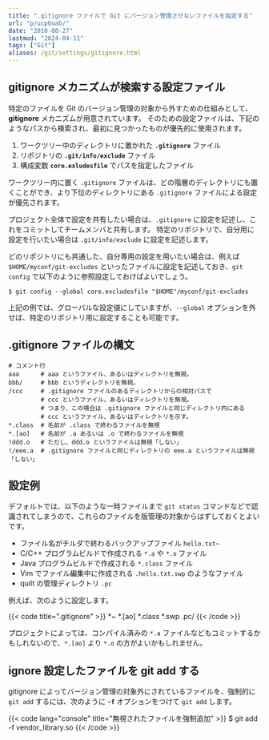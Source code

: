 ```yaml
---
title: ".gitignore ファイルで Git にバージョン管理させないファイルを指定する"
url: "p/ucp6uab/"
date: "2010-08-27"
lastmod: "2024-04-11"
tags: ["Git"]
aliases: /git/settings/gitignore.html
---
```


gitignore メカニズムが検索する設定ファイル
----

特定のファイルを Git のバージョン管理の対象から外すための仕組みとして、__gitignore__ メカニズムが用意されています。
そのための設定ファイルは、下記のようなパスから検索され、最初に見つかったものが優先的に使用されます。

1. ワークツリー中のディレクトリに置かれた __`.gitignore`__ ファイル
2. リポジトリの __`.git/info/exclude`__ ファイル
3. 構成変数 __`core.exludesfile`__ でパスを指定したファイル

ワークツリー内に置く `.gitignore` ファイルは、どの階層のディレクトリにも置くことができ、より下位のディレクトリにある `.gitignore` ファイルによる設定が優先されます。

プロジェクト全体で設定を共有したい場合は、`.gitignore` に設定を記述し、これをコミットしてチームメンバと共有します。
特定のリポジトリで、自分用に設定を行いたい場合は `.git/info/exclude` に設定を記述します。

どのリポジトリにも共通した、自分専用の設定を用いたい場合は、例えば `$HOME/myconf/git-excludes` といったファイルに設定を記述しておき、`git config` で以下のように参照設定しておけばよいでしょう。

```console
$ git config --global core.excludesfile "$HOME"/myconf/git-excludes
```

上記の例では、グローバルな設定値にしていますが、`--global` オプションを外せば、特定のリポジトリ用に設定することも可能です。


.gitignore ファイルの構文
----

```shell
# コメント行
aaa      # aaa というファイル、あるいはディレクトリを無視。
bbb/     # bbb というディレクトリを無視。
/ccc     # .gitignore ファイルのあるディレクトリからの相対パスで
         # ccc というファイル、あるいはディレクトリを無視。
         # つまり、この場合は .gitignore ファイルと同じディレクトリ内にある
         # ccc というファイル、あるいはディレクトリを示す。
*.class  # 名前が .class で終わるファイルを無視
*.[ao]   # 名前が .a あるいは .o で終わるファイルを無視
!ddd.o   # ただし、ddd.o というファイルは無視「しない」
!/eee.a  # .gitignore ファイルと同じディレクトリの eee.a というファイルは無視「しない」
```


設定例
----

デフォルトでは、以下のような一時ファイルまで `git status` コマンドなどで認識されてしまうので、これらのファイルを版管理の対象からはずしておくとよいです。

- ファイル名がチルダで終わるバックアップファイル `hello.txt~`
- C/C++ プログラムビルドで作成される `*.a` や `*.o` ファイル
- Java プログラムビルドで作成される `*.class` ファイル
- Vim でファイル編集中に作成される `.hello.txt.swp` のようなファイル
- quilt の管理ディレクトリ `.pc`

例えば、次のように設定します。

{{< code title=".gitignore" >}}
*~
*.[ao]
*.class
*.swp
.pc/
{{< /code >}}

プロジェクトによっては、コンパイル済みの `*.a` ファイルなどもコミットするかもしれないので、`*.[ao]` より `*.o` の方がよいかもしれません。


ignore 設定したファイルを git add する
----

gitignore によってバージョン管理の対象外にされているファイルを、強制的に `git add` するには、次のように __`-f`__ オプションをつけて `git add` します。

{{< code lang="console" title="無視されたファイルを強制追加" >}}
$ git add -f vendor_library.so
{{< /code >}}


